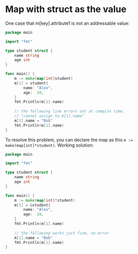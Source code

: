 # Map with struct as the value
One case that m[key].attribute1 is not an addressable value:
```go
package main

import "fmt"

type student struct {
	name string
	age int
}

func main() {
	m := make(map[int]student)
	m[1] = student{
		name: "Alex",
		age:  18,
	}
	fmt.Println(m[1].name)
	
    // the following line errors out at compile time,
    // "cannot assign to m[1].name"
	m[1].name = "Bob"
	fmt.Println(m[1].name)
}
```

To resolve this problem, you can declare the map as this `m := make(map[int]*student)`.
Working solution:
```go
package main

import "fmt"

type student struct {
	name string
	age int
}

func main() {
	m := make(map[int]*student)
	m[1] = &student{
		name: "Alex",
		age:  18,
	}
	fmt.Println(m[1].name)
	
	// the following works just fine, no error
	m[1].name = "Bob"
	fmt.Println(m[1].name)
}
```